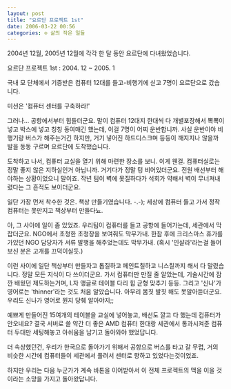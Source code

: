 ```yaml
---
layout: post
title: "요르단 프로젝트 1st"
date: 2006-03-22 00:56
categories: ⊙ 삶의 작은 일들
---
```


2004년 12월, 2005년 12월에 각각 한 달 동안 요르단에 다녀왔었습니다.

요르단 프로젝트 1st : 2004. 12 ~ 2005. 1

국내 모 단체에서 기증받은 컴퓨터 12대를 들고-비행기에 싣고 7명이 요르단으로 갔습니다. 

미션은 '컴퓨터 센터를 구축하라!'

그러나... 공항에서부터 힘들더군요. 말이 컴퓨터 12대지 한대씩 다 개별포장해서 뽁뽁이 넣고 박스에 넣고 칭칭 동여매긴 했는데, 이걸 7명이 어찌 운반합니까. 사실 운반이야 비행기랑 버스가 해주는거긴 하지만, 거기 넣어진 하드디스크며 등등이 깨지지나 않을까 발을 동동 구르며 요르단에 도착했습니다.

도착하고 나서, 컴퓨터 교실을 열기 위해 마련한 장소를 보니. 이게 웬걸. 컴퓨터실로는 정말 좋지 않은 지하실인거 아닙니까. 거기다가 정말 텅 비어있더군요. 전원 배선부터 해야하는 상황이었으니 말이죠. 작년 팀이 벽에 못질하다가 석회가 약해서 벽이 무너져내렸다는 그 흔적도 보이더군요.

일단 가장 먼저 착수한 것은. 책상 만들기였습니다. -.-); 세상에 컴퓨터 들고 가서 정작 컴퓨터는 못만지고 책상부터 만들다뇨. 

아, 그 사이에 일이 좀 있었죠. 우리팀이 컴퓨터를 들고 공항에 들어가는데, 세관에서 막 잡더군요. NGO에서 초청한 초청장을 보여줘도 막무가내. 한참 후에 크리스마스 휴가를 가있던 NGO 담당자가 서류 발행을 해주었는데도 막무가내. (혹시 '인샬라'라는걸 들어보신 분은 고개를 끄덕이실듯.)

이런 사이에 일단 책상부터 만들자고 톱질하고 페인트칠하고 니스칠까지 해서 다 말렸습니다. 정말 모든 지식이 다 쓰이더군요. 가서 컴퓨터만 만질 줄 알았는데, 기술시간에 잠깐 배웠던 제도하는거며, L자 앵글로 테이블 다리 힘 균형 맞추기 등등. 그리고 '신나'가 영어로는 'thinner'라는 것도 처음 알았습니다. 아무리 몸짓 발짓 해도 못알아듣더군요. 우리도 신나가 영어로 뭔지 당췌 알아야지;;

예쁘게 만들어진 15여개의 테이블을 교실에 넣어놓고, 배선도 깔고 다 했는데 컴퓨터가 안오네요? 결국 서버로 쓸 약간 더 좋은 AMD 컴퓨터 한대랑 세관에서 통과시켜준 컴퓨터 두대만 세팅해놓고 아쉬움을 남기고 돌아와야 했었답니다.

더 속상했던건, 우리가 한국으로 돌아가기 위해서 공항으로 버스를 타고 갈 무렵, 거의 비슷한 시간에 컴퓨터들이 세관에서 풀려서 센터로 향하고 있었다는것이었죠.

하지만 우리는 다음 누군가가 계속 바톤을 이어받아서 이 전체 프로젝트의 맥을 이을 것이라는 소망을 가지고 돌아왔답니다.

       
